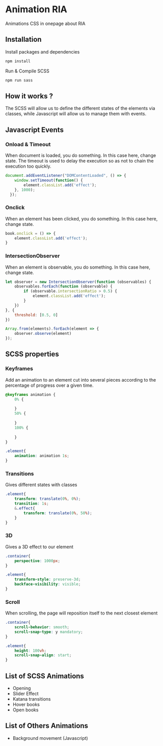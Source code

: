 # Animation RIA

Animations CSS in onepage about RIA

## Installation

Install packages and dependencies

```bash
npm install
```

Run & Compile SCSS

```bash
npm run sass
```

## How it works ?

The SCSS will allow us to define the different states of the elements via classes, while Javascript will allow us to manage them with events.

## Javascript Events

### Onload & Timeout

When document is loaded, you do something. In this case here, change state. The timeout is used to delay the execution so as not to chain the execution too quickly.

```javascript
document.addEventListener("DOMContentLoaded", () => {
    window.setTimeout(function() {
        element.classList.add('effect');
    }, 1000);
  });
```

### Onclick

When an element has been clicked, you do something. In this case here, change state.

```javascript
book.onclick = () => {
    element.classList.add('effect');
}
```

### IntersectionObserver

When an element is observable, you do something. In this case here, change state.

```javascript
let observer = new IntersectionObserver(function (observables) {
    observables.forEach(function (observable) {
        if (observable.intersectionRatio > 0.5) {
            element.classList.add('effect');
        }
    })
}, {
    threshold: [0.5, 0]
})

Array.from(elements).forEach(element => {
    observer.observe(element)
});
```

## SCSS properties

### Keyframes

Add an animation to an element cut into several pieces according to the percentage of progress over a given time.

```scss
@keyframes animation {
    0% {
        
    }
    50% {
        
    }
    100% {
        
    }
}

.element{
    animation: animation 1s;
}
```

### Transitions

Gives different states with classes

```scss
.element{
    transform: translate(0%, 0%);
    transition: 1s;
    &.effect{
        transform: translate(0%, 50%);
    }
}
```

### 3D

Gives a 3D effect to our element

```scss
.container{
    perspective: 1000px;
}

.element{
    transform-style: preserve-3d;
    backface-visibility: visible;
}
```

### Scroll

When scrolling, the page will reposition itself to the next closest element

```scss
.container{
    scroll-behavior: smooth;
    scroll-snap-type: y mandatory;
}

.element{
    height: 100vh;
    scroll-snap-align: start;
}
```

## List of SCSS Animations

- Opening
- Slider Effect
- Katana transitions
- Hover books
- Open books

## List of Others Animations

- Background movement (Javascript)